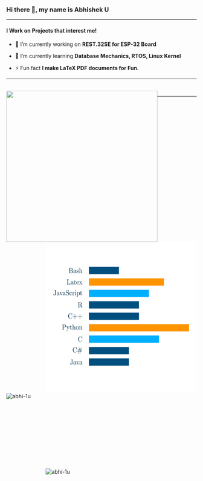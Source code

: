 ### Hi there 👋, my name is Abhishek U
---
#### I Work on Projects that interest me! 

- 🔭 I’m currently working on **REST.32SE for ESP-32 Board**

- 🌱 I’m currently learning **Database Mechanics, RTOS, Linux Kernel**


- ⚡ Fun fact **I make LaTeX PDF documents for Fun.**
<hr/><br/>
<span>
<img scale="50%" align="left" src="Skills.svg"  width="400" height="400" /><img scale="50%" align="right" src="Language.svg"  width="400" height="400"/>
</span>
 <hr/>
<img align="left" src="https://github-readme-stats.vercel.app/api?username=abhi-1u&show_icons=true&locale=en" alt="abhi-1u" width="400" height="200" />
<img align="right" src="https://github-readme-streak-stats.herokuapp.com/?user=abhi-1u&" alt="abhi-1u" width="400" height="200" />
<!--
**Abhi-1U/Abhi-1U** is a ✨ _special_ ✨ repository because its `README.md` (this file) appears on your GitHub profile.

Here are some ideas to get you started:

- 🔭 I’m currently working on ...
- 🌱 I’m currently learning ...
- 👯 I’m looking to collaborate on ...
- 🤔 I’m looking for help with ...
- 💬 Ask me about ...
- 📫 How to reach me: ...
- 😄 Pronouns: ...
- ⚡ Fun fact: ...
-->
